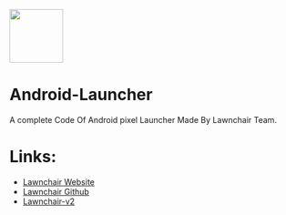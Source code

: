 <a href="https://play.google.com/store/apps/details?id=ch.deletescape.lawnchair.plah"><img src="https://play-lh.googleusercontent.com/n-45rALBFqr3eqmwjj1dzaKKid1ZKx3KtgsJW8BQuLRLUPhpKyoS_wSmbpmCMeWWsg8=s180-rw" width="94px"></a> </h1> 
# Android-Launcher
A complete Code Of Android pixel Launcher Made By Lawnchair Team.
# Links:
- [Lawnchair Website](https://lawnchair.app/)
- [Lawnchair Github](https://github.com/LawnchairLauncher)
- [Lawnchair-v2](https://github.com/abd-ar/Lawnchair-v2)
